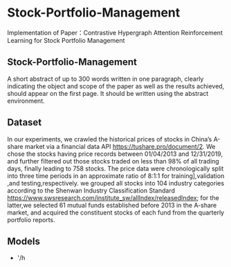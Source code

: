 # Stock-Portfolio-Management
Implementation of Paper：Contrastive Hypergraph Attention Reinforcement Learning for Stock Portfolio Management
## Stock-Portfolio-Management
A short abstract of up to 300 words written in one paragraph, clearly indicating the object and scope of the paper as well as the results achieved, should appear on the first page. It should be written using the abstract environment.
## Dataset
In our experiments, we crawled the historical prices of stocks in China’s A-share market via a financial data API https://tushare.pro/document/2. We chose the stocks having price records between 01/04/2013 and 12/31/2019, and further filtered out those stocks traded on less than 98% of all trading days, finally leading to 758 stocks. The price data were chronologically split into three time periods in an approximate ratio of 8:1:1 for training],validation ,and testing,respectively.
we grouped all stocks into 104 industry categories according to the Shenwan Industry Classification Standard https://www.swsresearch.com/institute_sw/allIndex/releasedIndex; for the latter,we selected 61 mutual funds established before 2013 in the A-share market, and acquired the constituent stocks of each fund from the quarterly portfolio reports.
## Models
- '/h
